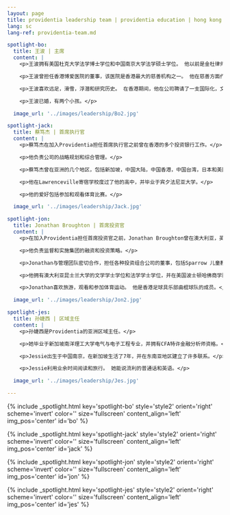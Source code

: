 ```yaml
---
layout: page
title: providentia leadership team | providentia education | hong kong — our heritage, their future | providentia education | hong kong
lang: sc
lang-ref: providentia-team.md

spotlight-bo:
  title: 王波 | 主席
  content: |
    <p>王波拥有美国杜克大学法学博士学位和中国南京大学法学硕士学位。 他以前是金杜律师事务所和星展银行的律师。</p>

    <p>王波曾担任香港博爱医院的董事，该医院是香港最大的慈善机构之一。 他在慈善方面作出的努力和贡献获得香港政府的认可。</p>

    <p>王波喜欢远足，滑雪，浮潜和研究历史。 在香港期间，他在公司聘请了一支国际化，文化多元化的团队。他鼓励同事之间进行开放的沟通和想法交流。</p> 

    <p>王波已婚，有两个小孩。</p>

  image_url: '../images/leadership/Bo2.jpg'

spotlight-jack:
  title: 蔡笃杰 | 首席执行官
  content: |
    <p>蔡笃杰在加入Providentia担任首席执行官之前曾在香港的多个投资银行工作。</p>

    <p>他负责公司的战略规划和综合管理。</p>    

    <p>蔡笃杰曾在亚洲的几个地区，包括新加坡，中国大陆，中国香港，中国台湾，日本和美国几个城市居住。</p>

    <p>他在Lawrenceville寄宿学校度过了他的高中，并毕业于宾夕法尼亚大学。</p>

    <p>他的爱好包括参加和观看体育比赛。</p>

  image_url: '../images/leadership/Jack.jpg'

spotlight-jon:
  title: Jonathan Broughton | 首席投资官
  content: |
    <p>在加入Providentia担任首席投资官之前，Jonathan Broughton曾在澳大利亚，英国和香港工作，获得了广泛的法律，融资结构和投资经验。</p>

    <p>他负责监督和实施集团的融资和投资策略。</p>    

    <p>Jonathan与管理团队密切合作，担任各种投资组合公司的董事，包括Sparrow 儿童教育集团和QV 教育（集团）有限公司。</p>

    <p>他拥有澳大利亚昆士兰大学的文学学士学位和法学学士学位，并在美国波士顿哈佛商学院完成了私募股权和风险投资课程。</p>

    <p>Jonathan喜欢旅游，观看和参加体育运动。 他是香港足球具乐部曲棍球队的成员。</p>

  image_url: '../images/leadership/Jon2.jpg'

spotlight-jes:
  title: 孙婕西 | 区域主任
  content: |
    <p>孙婕西是Providentia的亚洲区域主任。</p>

    <p>她毕业于新加坡南洋理工大学电气与电子工程专业，并拥有CFA特许金融分析师资格。</p>    

    <p>Jessie出生于中国南京，在新加坡生活了7年，并在东南亚地区建立了许多联系。</p>

    <p>Jessie利用业余时间阅读和旅行。 她能说流利的普通话和英语。</p>

  image_url: '../images/leadership/Jes.jpg'

---
```

<!-- Bo Wang -->
{% include _spotlight.html key='spotlight-bo' style='style2' orient='right' scheme='invert' color='' size='fullscreen' content_align='left' img_pos='center' id='bo' %}
<!-- Jack Tsai -->
{% include _spotlight.html key='spotlight-jack' style='style2' orient='right' scheme='invert' color='' size='fullscreen' content_align='left' img_pos='center' id='jack' %}
<!-- Jonathan Broughton -->
{% include _spotlight.html key='spotlight-jon' style='style2' orient='right' scheme='invert' color='' size='fullscreen' content_align='left' img_pos='center' id='jon' %}
<!-- Jessie Sun -->
{% include _spotlight.html key='spotlight-jes' style='style2' orient='right' scheme='invert' color='' size='fullscreen' content_align='left' img_pos='center' id='jes' %}
